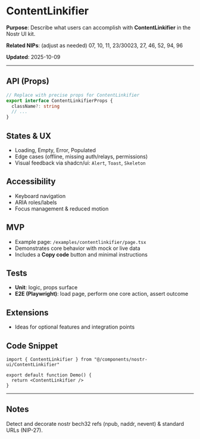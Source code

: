 # ContentLinkifier

**Purpose**: Describe what users can accomplish with **ContentLinkifier** in the Nostr UI kit.

**Related NIPs**: (adjust as needed) 07, 10, 11, 23/30023, 27, 46, 52, 94, 96

**Updated**: 2025-10-09

---

## API (Props)
```ts
// Replace with precise props for ContentLinkifier
export interface ContentLinkifierProps {
  className?: string
  // ...
}
```

## States & UX
- Loading, Empty, Error, Populated
- Edge cases (offline, missing auth/relays, permissions)
- Visual feedback via shadcn/ui: `Alert`, `Toast`, `Skeleton`

## Accessibility
- Keyboard navigation
- ARIA roles/labels
- Focus management & reduced motion

## MVP
- Example page: `/examples/contentlinkifier/page.tsx`
- Demonstrates core behavior with mock or live data
- Includes a **Copy code** button and minimal instructions

## Tests
- **Unit**: logic, props surface
- **E2E (Playwright)**: load page, perform one core action, assert outcome

## Extensions
- Ideas for optional features and integration points

## Code Snippet
```tsx
import { ContentLinkifier } from "@/components/nostr-ui/ContentLinkifier"

export default function Demo() {
  return <ContentLinkifier />
}
```

---

## Notes
Detect and decorate nostr bech32 refs (npub, naddr, nevent) & standard URLs (NIP-27).

